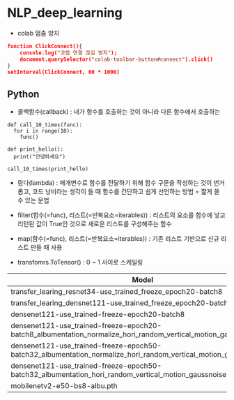 # NLP_deep_learning
- colab 멈춤 방지
``` json
function ClickConnect(){
    console.log("코랩 연결 끊김 방지"); 
    document.querySelector("colab-toolbar-button#connect").click() 
}
setInterval(ClickConnect, 60 * 1000)
```

## Python
- 콜백함수(callback) : 내가 함수를 호출하는 것이 아니라 다른 함수에서 호출하는 
``` python3
def call_10_times(func):
  for i in range(10):
    func()
    
def print_hello():
  print("안녕하세요")
  
call_10_times(print_hello)
```
- 람다(lambda) : 매개변수로 함수를 전달하기 위해 함수 구문을 작성하는 것이 번거롭고, 코드 낭비라는 생각이 들 때 함수를 간단하고 쉽게 선언하는 방법 = 짧게 쓸 수 있는 문법

- filter(함수(=func), 리스트(=반복요소=iterables)) : 리스트의 요소를 함수에 넣고 리턴된 값이 True인 것으로 새로운 리스트를 구성해주는 함수

- map(함수(=func), 리스트(=반복요소=iterables)) : 기존 리스트 기반으로 신규 리스트 만들 때 사용

- transfomrs.ToTensor() : 0 ~ 1 사이로 스케일링


 
| Model | train_loss | valid_loss | RMSE |
| -------------| ------------- | ------------- | ------------- |
| transfer_learing_resnet34-use_trained_freeze_epoch20-batch8| 1.4222e+04 | 1.2300e+04	| 105.03642 |
| transfer_learing_densnet121-use_trained_freeze_epoch20-batch8 | 1.4091e+04 | 1.2923e+04   | 103.90428 |
| densenet121-use_trained-freeze-epoch20-batch8 | 1.7068e+02 | 1.3420e+02   | 103.90428 |
| densenet121-use_trained-freeze-epoch20-batch8_albumentation_normalize_hori_random_vertical_motion_gaussnoise | 3.9548e+02 | 2.0384e+02   | 98.06773  |
| densenet121-use_trained-freeze-epoch50-batch32_albumentation_normalize_hori_random_vertical_motion_gaussnoise.pth | 3.5934e+02 | 1.6615e+02 | 98.06773 |
| densenet121-use_trained-freeze-epoch50-batch32_albumentation_hori_random_vertical_motion_gaussnoise.pth | 3.4917e+02 | 1.7434e+02 | 98.06773 |
| mobilenetv2-e50-bs8-albu.pth | 4.8236e+02 | 2.7023e+02 | 98.06773 |
